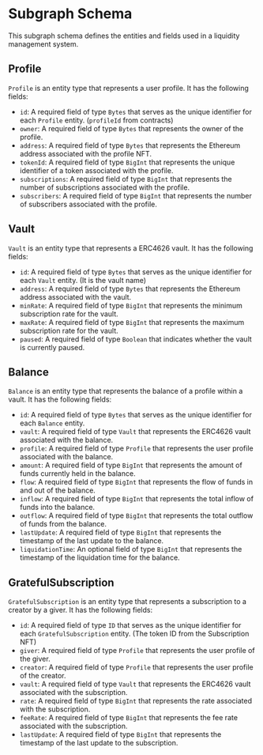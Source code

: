 # Subgraph Schema

This subgraph schema defines the entities and fields used in a liquidity management system.

## Profile

`Profile` is an entity type that represents a user profile. It has the following fields:

- `id`: A required field of type `Bytes` that serves as the unique identifier for each `Profile` entity. (`profileId` from contracts)
- `owner`: A required field of type `Bytes` that represents the owner of the profile.
- `address`: A required field of type `Bytes` that represents the Ethereum address associated with the profile NFT.
- `tokenId`: A required field of type `BigInt` that represents the unique identifier of a token associated with the profile.
- `subscriptions`: A required field of type `BigInt` that represents the number of subscriptions associated with the profile.
- `subscribers`: A required field of type `BigInt` that represents the number of subscribers associated with the profile.

## Vault

`Vault` is an entity type that represents a ERC4626 vault. It has the following fields:

- `id`: A required field of type `Bytes` that serves as the unique identifier for each `Vault` entity. (It is the vault name)
- `address`: A required field of type `Bytes` that represents the Ethereum address associated with the vault.
- `minRate`: A required field of type `BigInt` that represents the minimum subscription rate for the vault.
- `maxRate`: A required field of type `BigInt` that represents the maximum subscription rate for the vault.
- `paused`: A required field of type `Boolean` that indicates whether the vault is currently paused.

## Balance

`Balance` is an entity type that represents the balance of a profile within a vault. It has the following fields:

- `id`: A required field of type `Bytes` that serves as the unique identifier for each `Balance` entity.
- `vault`: A required field of type `Vault` that represents the ERC4626 vault associated with the balance.
- `profile`: A required field of type `Profile` that represents the user profile associated with the balance.
- `amount`: A required field of type `BigInt` that represents the amount of funds currently held in the balance.
- `flow`: A required field of type `BigInt` that represents the flow of funds in and out of the balance.
- `inflow`: A required field of type `BigInt` that represents the total inflow of funds into the balance.
- `outflow`: A required field of type `BigInt` that represents the total outflow of funds from the balance.
- `lastUpdate`: A required field of type `BigInt` that represents the timestamp of the last update to the balance.
- `liquidationTime`: An optional field of type `BigInt` that represents the timestamp of the liquidation time for the balance.

## GratefulSubscription

`GratefulSubscription` is an entity type that represents a subscription to a creator by a giver. It has the following fields:

- `id`: A required field of type `ID` that serves as the unique identifier for each `GratefulSubscription` entity. (The token ID from the Subscription NFT)
- `giver`: A required field of type `Profile` that represents the user profile of the giver.
- `creator`: A required field of type `Profile` that represents the user profile of the creator.
- `vault`: A required field of type `Vault` that represents the ERC4626 vault associated with the subscription.
- `rate`: A required field of type `BigInt` that represents the rate associated with the subscription.
- `feeRate`: A required field of type `BigInt` that represents the fee rate associated with the subscription.
- `lastUpdate`: A required field of type `BigInt` that represents the timestamp of the last update to the subscription.
